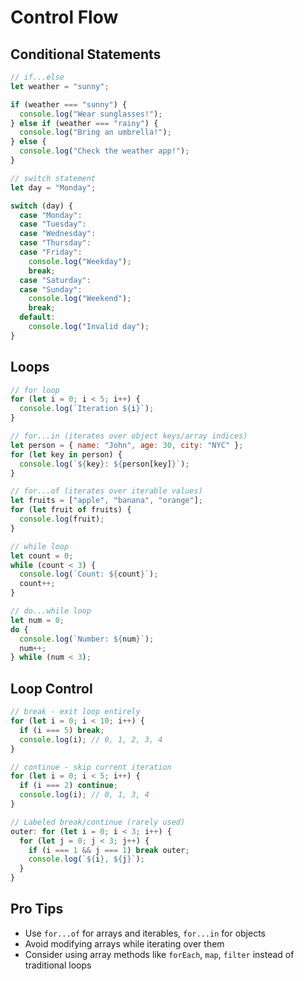 # Control Flow

## Conditional Statements

```javascript
// if...else
let weather = "sunny";

if (weather === "sunny") {
  console.log("Wear sunglasses!");
} else if (weather === "rainy") {
  console.log("Bring an umbrella!");
} else {
  console.log("Check the weather app!");
}

// switch statement
let day = "Monday";

switch (day) {
  case "Monday":
  case "Tuesday":
  case "Wednesday":
  case "Thursday":
  case "Friday":
    console.log("Weekday");
    break;
  case "Saturday":
  case "Sunday":
    console.log("Weekend");
    break;
  default:
    console.log("Invalid day");
}
```

## Loops

```javascript
// for loop
for (let i = 0; i < 5; i++) {
  console.log(`Iteration ${i}`);
}

// for...in (iterates over object keys/array indices)
let person = { name: "John", age: 30, city: "NYC" };
for (let key in person) {
  console.log(`${key}: ${person[key]}`);
}

// for...of (iterates over iterable values)
let fruits = ["apple", "banana", "orange"];
for (let fruit of fruits) {
  console.log(fruit);
}

// while loop
let count = 0;
while (count < 3) {
  console.log(`Count: ${count}`);
  count++;
}

// do...while loop
let num = 0;
do {
  console.log(`Number: ${num}`);
  num++;
} while (num < 3);
```

## Loop Control

```javascript
// break - exit loop entirely
for (let i = 0; i < 10; i++) {
  if (i === 5) break;
  console.log(i); // 0, 1, 2, 3, 4
}

// continue - skip current iteration
for (let i = 0; i < 5; i++) {
  if (i === 2) continue;
  console.log(i); // 0, 1, 3, 4
}

// Labeled break/continue (rarely used)
outer: for (let i = 0; i < 3; i++) {
  for (let j = 0; j < 3; j++) {
    if (i === 1 && j === 1) break outer;
    console.log(`${i}, ${j}`);
  }
}
```

## Pro Tips
- Use `for...of` for arrays and iterables, `for...in` for objects
- Avoid modifying arrays while iterating over them
- Consider using array methods like `forEach`, `map`, `filter` instead of traditional loops